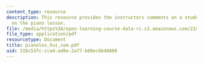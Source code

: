 ```yaml
---
content_type: resource
description: This resource provides the instructors comments on a students presentation
  on the piano lesson.
file: /media/https%3A/open-learning-course-data-rc.s3.amazonaws.com/21m-710-script-analysis-fall-2005/31bc53fccca4ad8e2a77b88ecbb46809_pianoles_hui_com.pdf
file_type: application/pdf
resourcetype: Document
title: pianoles_hui_com.pdf
uid: 31bc53fc-cca4-ad8e-2a77-b88ecbb46809
---
```


